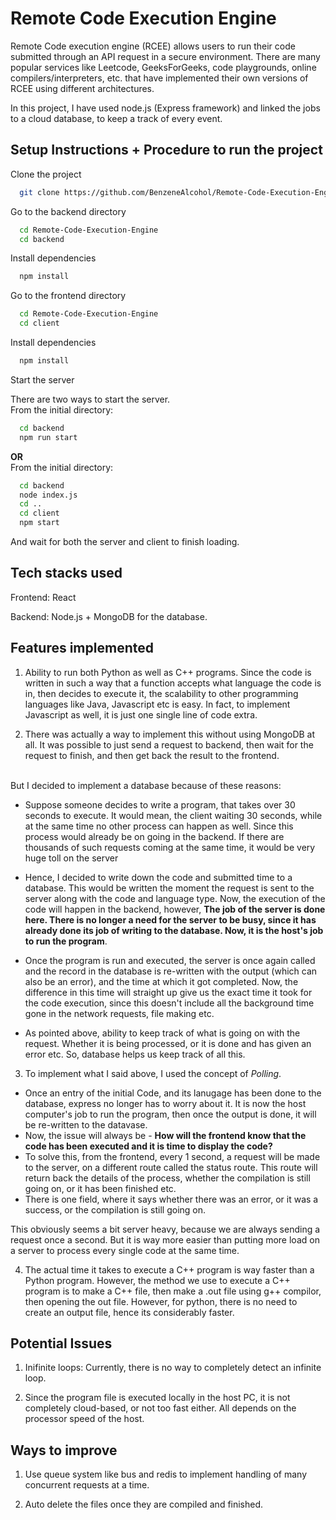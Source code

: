 
# Remote Code Execution Engine

Remote Code execution engine (RCEE) allows users to run their code submitted through an API request in a secure environment. There are many popular services like Leetcode, GeeksForGeeks, code playgrounds, online compilers/interpreters, etc. that have implemented their own versions of RCEE using different architectures.

In this project, I have used node.js (Express framework) and linked the jobs to a cloud database, to keep a track of every event.



## Setup Instructions + Procedure to run the project

Clone the project

```bash
  git clone https://github.com/BenzeneAlcohol/Remote-Code-Execution-Engine.git
```

Go to the backend directory

```bash
  cd Remote-Code-Execution-Engine
  cd backend
```

Install dependencies

```bash
  npm install
```

Go to the frontend directory

```bash
  cd Remote-Code-Execution-Engine
  cd client
```

Install dependencies

```bash
  npm install
```

Start the server

There are two ways to start the server.
\
From the initial directory:

```bash
  cd backend
  npm run start
```

**OR**
\
From the initial directory:

```bash
  cd backend
  node index.js
  cd ..
  cd client
  npm start
```
And wait for both the server and client to finish loading.


## Tech stacks used

Frontend: React

Backend: Node.js + MongoDB for the database.


## Features implemented

1. Ability to run both Python as well as C++ programs. Since the code is written in such a way that a function accepts what language the code is in, then decides to execute it, the scalability to other programming languages like Java, Javascript etc is easy. In fact, to implement Javascript as well, it is just one single line of code extra.

2. There was actually a way to implement this without using MongoDB at all. It was possible to just send a request to backend, then wait for the request to finish, and then get back the result to the frontend.

\
But I decided to implement a database because of these reasons:
- Suppose someone decides to write a program, that takes over 30 seconds to execute. It would mean, the client waiting 30 seconds, while at the same time no other process can happen as well. Since this process would already be on going in the backend. If there are thousands of such requests coming at the same time, it would be very huge toll on the server


- Hence, I decided to write down the code and submitted time to a database. This would be written the moment the request is sent to the server along with the code and language type. Now, the execution of the code will happen in the backend, however, **The job of the server is done here. There is no longer a need for the server to be busy, since it has already done its job of writing to the database. Now, it is the host's job to run the program**. 

- Once the program is run and executed, the server is once again called and the record in the database is re-written with the output (which can also be an error), and the time at which it got completed. Now, the difference in this time will straight up give us the exact time it took for the code execution, since this doesn't include all the background time gone in the network requests, file making etc.

- As pointed above, ability to keep track of what is going on with the request. Whether it is being processed, or it is done and has given an error etc. So, database helps us keep track of all this.



3. To implement what I said above, I used the concept of *Polling*. 
- Once an entry of the initial Code, and its lanugage has been done to the database, express no longer has to worry about it. It is now the host computer's job to run the program, then once the output is done, it will be re-written to the datavase.
- Now, the issue will always be - **How will the frontend know that the code has been executed and it is time to display the code?**
- To solve this, from the frontend, every 1 second, a request will be made to the server, on a different route called the status route. This route will return back the details of the process, whether the compilation is still going on, or it has been finished etc.
- There is one field, where it says whether there was an error, or it was a success, or the compilation is still going on.

This obviously seems a bit server heavy, because we are always sending a request once a second. But it is way more easier than putting more load on a server to process every single code at the same time.

4. The actual time it takes to execute a C++ program is way faster than a Python program. However, the method we use to execute a C++ program is to make a C++ file, then make a .out file using g++ compilor, then opening the out file. However, for python, there is no need to create an output file, hence its considerably faster.


## Potential Issues

1. Inifinite loops: Currently, there is no way to completely detect an infinite loop. 

2. Since the program file is executed locally in the host PC, it is not completely cloud-based, or not too fast either. All depends on the processor speed of the host.


## Ways to improve

1. Use queue system like bus and redis to implement handling of many concurrent requests at a time.

2. Auto delete the files once they are compiled and finished. 

